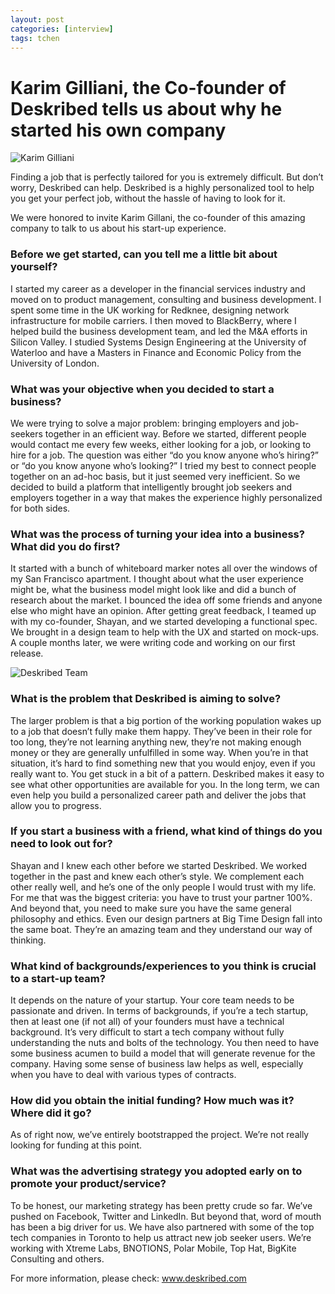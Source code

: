 ```yaml
---
layout: post
categories: [interview]
tags: tchen
---
```

# Karim Gilliani, the Co-founder of Deskribed tells us about why he started his own company

![Karim Gilliani](http://i.imgur.com/K2EJFbL.png)

Finding a job that is perfectly tailored for you is extremely difficult. But don’t worry, Deskribed can help. Deskribed is a highly personalized tool to help you get your perfect job, without the hassle of having to look for it.

We were honored to invite Karim Gillani, the co-founder of this amazing company to talk to us about his start-up experience.

### Before we get started, can you tell me a little bit about yourself?
I started my career as a developer in the financial services industry and moved on to product management, consulting and business development. I spent some time in the UK working for Redknee, designing network infrastructure for mobile carriers. I then moved to BlackBerry, where I helped build the business development team, and led the M&A efforts in Silicon Valley. I studied Systems Design Engineering at the University of Waterloo and have a Masters in Finance and Economic Policy from the University of London.

### What was your objective when you decided to start a business?
We were trying to solve a major problem: bringing employers and job-seekers together in an efficient way. Before we started, different people would contact me every few weeks, either looking for a job, or looking to hire for a job. The question was either “do you know anyone who’s hiring?” or “do you know anyone who’s looking?” I tried my best to connect people together on an ad-hoc basis, but it just seemed very inefficient. So we decided to build a platform that intelligently brought job seekers and employers together in a way that makes the experience highly personalized for both sides.

### What was the process of turning your idea into a business? What did you do first?
It started with a bunch of whiteboard marker notes all over the windows of my San Francisco apartment. I thought about what the user experience might be, what the business model might look like and did a bunch of research about the market. I bounced the idea off some friends and anyone else who might have an opinion. After getting great feedback, I teamed up with my co-founder, Shayan, and we started developing a functional spec. We brought in a design team to help with the UX and started on mock-ups. A couple months later, we were writing code and working on our first release.

![Deskribed Team](http://i.imgur.com/pP48BYyl.jpg)

### What is the problem that Deskribed is aiming to solve?
The larger problem is that a big portion of the working population wakes up to a job that doesn’t fully make them happy. They’ve been in their role for too long, they’re not learning anything new, they’re not making enough money or they are generally unfulfilled in some way. When you’re in that situation, it’s hard to find something new that you would enjoy, even if you really want to. You get stuck in a bit of a pattern. Deskribed makes it easy to see what other opportunities are available for you. In the long term, we can even help you build a personalized career path and deliver the jobs that allow you to progress.

### If you start a business with a friend, what kind of things do you need to look out for?
Shayan and I knew each other before we started Deskribed. We worked together in the past and knew each other’s style. We complement each other really well, and he’s one of the only people I would trust with my life. For me that was the biggest criteria: you have to trust your partner 100%. And beyond that, you need to make sure you have the same general philosophy and ethics. Even our design partners at Big Time Design fall into the same boat. They’re an amazing team and they understand our way of thinking.

### What kind of backgrounds/experiences to you think is crucial to a start-up team?
It depends on the nature of your startup. Your core team needs to be passionate and driven. In terms of backgrounds, if you’re a tech startup, then at least one (if not all) of your founders must have a technical background. It’s very difficult to start a tech company without fully understanding the nuts and bolts of the technology. You then need to have some business acumen to build a model that will generate revenue for the company. Having some sense of business law helps as well, especially when you have to deal with various types of contracts.

### How did you obtain the initial funding? How much was it? Where did it go?
As of right now, we’ve entirely bootstrapped the project. We’re not really looking for funding at this point.

### What was the advertising strategy you adopted early on to promote your product/service?
To be honest, our marketing strategy has been pretty crude so far. We’ve pushed on Facebook, Twitter and LinkedIn. But beyond that, word of mouth has been a big driver for us. We have also partnered with some of the top tech companies in Toronto to help us attract new job seeker users. We’re working with Xtreme Labs, BNOTIONS, Polar Mobile, Top Hat, BigKite Consulting and others.

For more information, please check: www.deskribed.com

